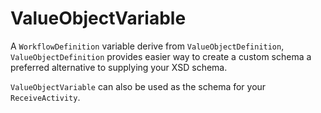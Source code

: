 # ValueObjectVariable
A `WorkflowDefinition` variable derive from `ValueObjectDefinition`, `ValueObjectDefinition` provides easier way to create a custom schema a preferred alternative to supplying your XSD schema.

`ValueObjectVariable` can also be used as the schema for your `ReceiveActivity`.
